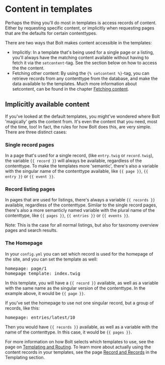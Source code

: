 Content in templates
====================

Perhaps the thing you'll do most in templates is access records of
content. Either by requesting specific content, or implicitly when
requesting pages that are the defaults for certain contenttypes.

There are two ways that Bolt makes content accessible in the templates:

  - Implicitly: In a template that's being used for a single page or a
    listing, you'll always have the matching content available without
    having to fetch it via the `setcontent`-tag. See the section
    below on how to access the the content.
  - Fetching other content: By using the `{% setcontent %}`-tag, 
    you can retrieve records from any contenttype from the database, 
    and make the data available to the templates. Much more information 
    about setcontent, can be found in the chapter 
    [Fetching content](content-fetching).

Implicitly available content
----------------------------
If you've looked at the default templates, you might've wondered where
Bolt 'magically' gets the content from. It's even the content that you
need, most of the time, too! In fact, the rules for how Bolt does this,
are very simple. There are three distinct cases:

### Single record pages

In a page that's used for a single record, (like `entry.twig` or
`record.twig`), the variable `{{ record }}` will always be available,
regardless of the contenttype. To make the templates more 'semantic',
there's also a variable with the singular name of the contenttype
available, like `{{ page }}`, `{{ entry }}` or `{{ event }}`.

### Record listing pages

In pages that are used for listings, there's always a variable `{{ records
}}` available, regardless of the contenttype. Similar to the single record
pages, there's also a more semanticly named variable with the plural name
of the contenttype, like `{{ pages }}`, `{{ entries }}` or `{{ events }}`.

Note: This is the case for all normal listings, but also for taxonomy
overview pages and search results.

### The Homepage

In your `config.yml` you can set which record is used for the homepage of
the site, and you can set the template as well:

<pre class="brush: plain">
homepage: page/1
homepage_template: index.twig
</pre>

In this template, you will have a `{{ record }}` available, as well as a
variable with the same name as the singular version of the contenttype. In
the example above, it would be `{{ page }}`.

If you've set the homepage to use not one singular record, but a group of
records, like this:

<pre class="brush: plain">
homepage: entries/latest/10
</pre>

Then you would have `{{ records }}` available, as well as a variable with
the name of the contenttype. In this case, it would be `{{ pages }}`.

For more information on how Bolt selects which templates to use, see the
page on [Templating and Routing](templates-routes). To learn more about
actually using the content records in your templates, see the page 
[Record and Records](record-and-records) in the Templating section.
